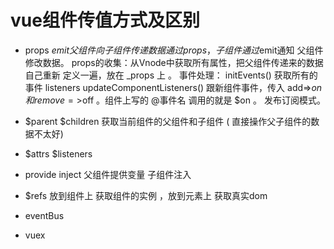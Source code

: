 

#   vue组件传值方式及区别

  - props $emit 父组件向子组件传递数据通过props，子组件通过$emit通知
    父组件修改数据。
    props的收集：从Vnode中获取所有属性，把父组件传递来的数据自己重新
                定义一遍，放在 _props 上 。
     事件处理：
     initEvents() 获取所有的事件 listeners                      updateComponentListeners() 跟新组件事件，传入 add=>$on 和 remove=>$off 。组件上写的 @事件名 调用的就是 $on 。 发布订阅模式。            


  - $parent $children 获取当前组件的父组件和子组件
   ( 直接操作父子组件的数据不太好)

  - $attrs $listeners 

  - provide inject 父组件提供变量 子组件注入

  - $refs 放到组件上 获取组件的实例 ，放到元素上 获取真实dom

  - eventBus

  - vuex